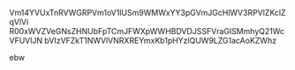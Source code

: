Vm14YVUxTnRVWGRPVm1oV1lUSm9WMWxYY3pGVmJGcHlWV3RPVlZKclZqVlVi
R00xWVZVeGNsZHNUbFpTCmJFWXpWWHBDVDJSSFVraGlSMmhyQ21WcVFUVlJN
bVIzVFZkT1NWVlVNRXREYmxKb1pHYzlQUW9LZG1acAoKZWhz

ebw